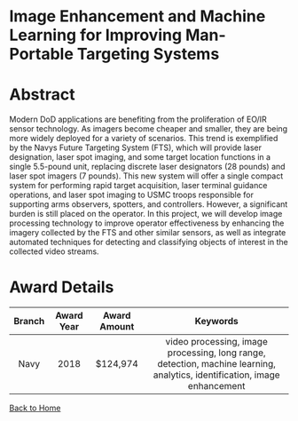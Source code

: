 
Image Enhancement and Machine Learning for Improving Man-Portable Targeting Systems
===================================================================================

# Abstract


Modern DoD applications are benefiting from the proliferation of EO/IR sensor technology. As imagers become cheaper and smaller, they are being more widely deployed for a variety of scenarios. This trend is exemplified by the Navys Future Targeting System (FTS), which will provide laser designation, laser spot imaging, and some target location functions in a single 5.5-pound unit, replacing discrete laser designators (28 pounds) and laser spot imagers (7 pounds). This new system will offer a single compact system for performing rapid target acquisition, laser terminal guidance operations, and laser spot imaging to USMC troops responsible for supporting arms observers, spotters, and controllers. However, a significant burden is still placed on the operator. In this project, we will develop image processing technology to improve operator effectiveness by enhancing the imagery collected by the FTS and other similar sensors, as well as integrate automated techniques for detecting and classifying objects of interest in the collected video streams.  

# Award Details

|Branch|Award Year|Award Amount|Keywords|
| :---: | :---: | :---: | :---: |
|Navy|2018|$124,974|video processing, image processing, long range, detection, machine learning, analytics, identification, image enhancement|
  
  


[Back to Home](https://github.com/chrischow/dod_sbir_awards#1949)
